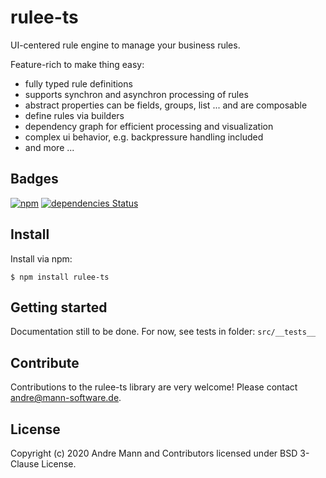# rulee-ts

UI-centered rule engine to manage your business rules.

Feature-rich to make thing easy:
- fully typed rule definitions
- supports synchron and asynchron processing of rules
- abstract properties can be fields, groups, list ... and are composable
- define rules via builders
- dependency graph for efficient processing and visualization
- complex ui behavior, e.g. backpressure handling included
- and more ...

## Badges

[![npm](https://img.shields.io/npm/v/rulee-ts)](https://www.npmjs.com/package/rulee-ts)
[![dependencies Status](https://david-dm.org/mann-software/rulee-ts/status.svg)](https://david-dm.org/mann-software/rulee-ts)

## Install

Install via npm:

    $ npm install rulee-ts

## Getting started

Documentation still to be done. For now, see tests in folder: `src/__tests__`

## Contribute

Contributions to the rulee-ts library are very welcome! Please contact [andre@mann-software.de](mailto:andre@mann-software.de).

## License

Copyright (c) 2020 Andre Mann and Contributors licensed under BSD 3-Clause License.
